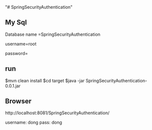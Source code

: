 "# SpringSecurityAuthentication" 

## My Sql ##
Database name =SpringSecurityAuthentication

username=root

password=

## run 
$mvn clean install
$cd target
$java -jar SpringSecurityAuthentication-0.0.1.jar

## Browser
http://localhost:8081/SpringSecurityAuthentication/

username: dong
pass: dong
